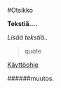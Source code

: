 #Otsikko

**Tekstiä....**

_Lisää tekstiä.._

>quote

[Käyttöohje](https://github.com/8Cookie9/otm2016/blob/master/dokumentointi/kaytto-ohje.md)

######muutos.
